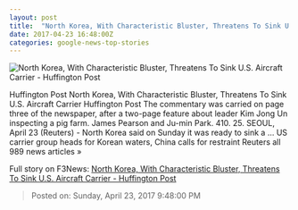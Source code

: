 ```yaml
---
layout: post
title:  "North Korea, With Characteristic Bluster, Threatens To Sink U.S. Aircraft Carrier - Huffington Post"
date: 2017-04-23 16:48:00Z
categories: google-news-top-stories
---
```


![North Korea, With Characteristic Bluster, Threatens To Sink U.S. Aircraft Carrier - Huffington Post](http://img.huffingtonpost.com/asset/2000_1000/58fccf462600004500c47331.jpeg?cache=o823isszaa)

Huffington Post North Korea, With Characteristic Bluster, Threatens To Sink U.S. Aircraft Carrier Huffington Post The commentary was carried on page three of the newspaper, after a two-page feature about leader Kim Jong Un inspecting a pig farm. James Pearson and Ju-min Park. 410. 25. SEOUL, April 23 (Reuters) - North Korea said on Sunday it was ready to sink a ... US carrier group heads for Korean waters, China calls for restraint Reuters all 989 news articles »


Full story on F3News: [North Korea, With Characteristic Bluster, Threatens To Sink U.S. Aircraft Carrier - Huffington Post](http://www.f3nws.com/n/tZucvC)

> Posted on: Sunday, April 23, 2017 9:48:00 PM
